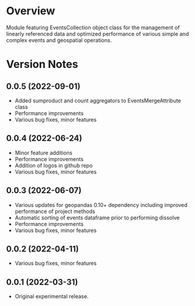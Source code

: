 # Overview
Module featuring EventsCollection object class for the management of linearly referenced data and optimized performance of various simple and complex events and geospatial operations.

# Version Notes
## 0.0.5 (2022-09-01)
- Added sumproduct and count aggregators to EventsMergeAttribute class
- Performance improvements
- Various bug fixes, minor features

## 0.0.4 (2022-06-24)
- Minor feature additions
- Performance improvements
- Addition of logos in github repo
- Various bug fixes, minor features

## 0.0.3 (2022-06-07)
- Various updates for geopandas 0.10+ dependency including improved performance of project methods
- Automatic sorting of events dataframe prior to performing dissolve
- Performance improvements
- Various bug fixes, minor features

## 0.0.2 (2022-04-11)
- Various bug fixes, minor features

## 0.0.1 (2022-03-31)
- Original experimental release.